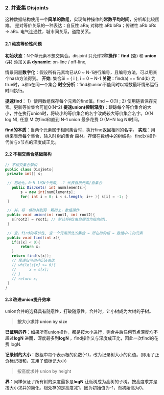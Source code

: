 ###  2.  并查集 Disjoints

这种数据结构使用**一个简单的数组**，实现每种操作的**常数平均时间**，分析却比较困难。
是对等价关系的一种表达：自反性 aRa; 对称性 aRb bRa；传递性 aRb bRc -> aRc.
电气连通性，城市间关系，道路关系。

#### 2.1 动态等价性问题

**初始状态**：N个单元素不想交集合。disjoint
只允许**2种操作**：**find** (查) 和 **union** (并) 添加关系
**dynamic**: on-line / off-line,

情景问题**数字化**：假设所有元素均已从0 ~ N-1进行编号，且编号方法，可以用某个hash方法得到。
**开始**: 集合Si = { i }, i = 0 ~ N-1
**关键**：find(a) == find(b) 为true时，a和b在同一个集合
**时空分析**：find和union不能同时以常数最坏情形运行时间执行。

**提速find**： 1）使用数组保存每个元素的find值。find ~ O(1) ; 2) 使用链表保存元素。更新等价集合可能O(N^2)
**提速union(控制深度)**：跟踪每个等价集合的大小，并在执行union时，将较小的等价集合的名字改成较大等价集合名字。O(N log N), 任意 M 次find和直到 N-1 union 最多花费 O (M+N log N)时间。

**find的本质**：当两个元素属于相同集合时，执行find返回相同的名字。
**实现**：用树来表示每个集合，输入时树的集合 森林。存储在数组中的树结构。find(x)操作代价与x节点的深度成正比。

#### 2.2 不相交集合基础架构

 ```java
// 不相交集合架构
public class DisjSets{
  private int[] s;
                    
  // 初始化，0~N-1的N个元素, -1 代表自根元素/自集合
	public DisJsets( int numElements){
		s = new int[numElements];
		for( int i = 0; i < s.length; i++ ){ s[i] = -1; }
  }
                    
  // 并，将一棵树并到另一颗树上，数组操作
  public void union(int root1, int root2){
  	s[root2] = root1; // 默认将树2由自根改为指向树1.
  }   
                    
  // 查，find的等价性, 查一个元素所处的集合 = 所在树的根 = 数组中-1的元素
  public void find(int x){
  	if(s[x] < 0){
  		return x;
    }
    return find(s[x]);
    // 尾递归可用while表达
  	// while(s[x] >= 0){
  	//		x = s[x];
  	// }
  	// return x;
  }                    
}
 ```

#### 2.3 改进union提升效率

union合并的选择具有随意性，打破随意性，合并时，让小树成为大树的子树。

> **按大小求并 union by size**

**已证明的界**：如果所有union操作，都是按大小进行，则合并后任何节点深度均不超过**logN**
进而，深度最多到**logN** ，find操作又与深度成正比，因此一次find的花费 logN.

**记录树的大小**：数组中每个表示根的负数(-1)，改为记录树大小的负值。(即用了正负标记根和，又用了值标记大小)

> 按高度求并 union by height

**界**：同样保证了所有树的深度最多是**logN**
让低树成为高树的子树。按高度求并是按大小求并的简化。根处存的是高度减1，因为初始值为-1，而初始高为0。

```

```
